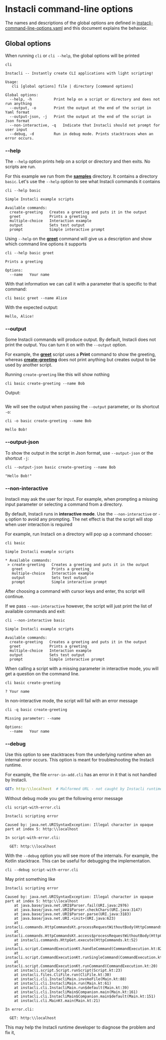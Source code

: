 # Instacli command-line options

The names and descriptions of the global options are defined
in [instacli-command-line-options.yaml](instacli-command-line-options.yaml) and this document explains the behavior.

## Global options

When running `cli` or `cli --help`, the global options will be printed

```shell cli
cli
```

```output
Instacli -- Instantly create CLI applications with light scripting!

Usage:
   cli [global options] file | directory [command options]

Global options:
  --help, -h          Print help on a script or directory and does not run anything
  --output, -o        Print the output at the end of the script in Yaml format
  --output-json, -j   Print the output at the end of the script in Json format
  --non-interactive, -q   Indicate that Instacli should not prompt for user input
  --debug, -d         Run in debug mode. Prints stacktraces when an error occurs.
```

### --help

The `--help` option prints help on a script or directory and then exits. No scripts are run.

For this example we run from the **[samples](/samples)** directory. It contains a directory `basic`. Let's use the
`--help` option to see what Instacli commands it contains

```shell cli directory:samples
cli --help basic
```

```output
Simple Instacli example scripts

Available commands:
  create-greeting   Creates a greeting and puts it in the output
  greet             Prints a greeting
  multiple-choice   Interaction example
  output            Sets test output
  prompt            Simple interactive prompt
```

Using `--help` on the **[greet](/samples/basic/greet.cli)** command will give us a description and show which command
line options it supports

```shell cli directory:samples
cli --help basic greet
```

```output
Prints a greeting

Options:
  --name   Your name
```

With that information we can call it with a parameter that is specific to that command:

```shell cli directory:samples
cli basic greet --name Alice
```

With the expected output:

```output
Hello, Alice!
```

### --output

Some Instacli commands will produce output. By default, Instacli does not print the output. You can turn it on with the
`--output` option.

For example, the **[greet](/samples/basic/greet.cli)** script uses a **Print** command to show the greeting, whereas
**[create-greeting](/samples/basic/create-greeting.cli)** does not print anything but creates output to be used by
another script.

Running `create-greeting` like this will show nothing

```shell cli directory:samples
cli basic create-greeting --name Bob
```

Output:

```output
```

We will see the output when passing the `--output` parameter, or its shortcut `-o`:

```shell cli directory:samples
cli -o basic create-greeting --name Bob
```

```output
Hello Bob!
```

### --output-json

To show the output in the script in Json format, use `--output-json` or the shortcut  `-j`:

```shell cli directory:samples
cli --output-json basic create-greeting --name Bob
```

```output
"Hello Bob!"
```

### --non-interactive

Instacli may ask the user for input. For example, when prompting a missing input parameter or selecting a command from a
directory.

By default, Instacli runs in **interactive mode**. Use the `--non-interactive` or `-q` option to avoid any prompting.
The net effect is that the script will stop when user interaction is required

For example, run Instacli on a directory will pop up a command chooser:

```shell ignore
cli basic
```

```
Simple Instacli example scripts

* Available commands: 
 > create-greeting   Creates a greeting and puts it in the output
   greet             Prints a greeting
   multiple-choice   Interaction example
   output            Sets test output
   prompt            Simple interactive prompt
```

After choosing a command with cursor keys and enter, ths script will continue.

If we pass `--non-interactive` however, the script will just print the list of available commands and exit:

```shell cli directory:samples
cli --non-interactive basic
```

```output
Simple Instacli example scripts

Available commands:
  create-greeting   Creates a greeting and puts it in the output
  greet             Prints a greeting
  multiple-choice   Interaction example
  output            Sets test output
  prompt            Simple interactive prompt
```

When calling a script with a missing parameter in interactive mode, you will get a question on the command line.

<!-- input
Your name: ""
-->

```shell cli directory:samples
cli basic create-greeting
```

```output
? Your name
```

In non-interactive mode, the script will fail with an error message

```shell cli directory:samples
cli -q basic create-greeting
```

```output
Missing parameter: --name

Options:
  --name   Your name
```

### --debug

Use this option to see stacktraces from the underlying runtime when an internal error occurs. This option is meant for
troubleshooting the Instacli runtime.

For example, the file `error-in-add.cli` has an error in it that is not handled by Instacli.

```yaml file:script-with-error.cli
GET: http:\\localhost  # Malformed URL - not caught by Instacli runtime
```

Without debug mode you get the following error message

```shell cli
cli script-with-error.cli
```

```output
Instacli scripting error

Caused by: java.net.URISyntaxException: Illegal character in opaque part at index 5: http:\\localhost

In script-with-error.cli:

  GET: http:\\localhost
```

With the `--debug` option you will see more of the internals. For example, the Kotlin stacktrace. This can be useful for
debugging the implementation.

```shell cli
cli --debug script-with-error.cli
```

May print something like

```
Instacli scripting error

Caused by: java.net.URISyntaxException: Illegal character in opaque part at index 5: http:\\localhost
	at java.base/java.net.URI$Parser.fail(URI.java:2976)
	at java.base/java.net.URI$Parser.checkChars(URI.java:3147)
	at java.base/java.net.URI$Parser.parse(URI.java:3183)
	at java.base/java.net.URI.<init>(URI.java:623)
	at instacli.commands.HttpCommandsKt.processRequestWithoutBody(HttpCommands.kt:150)
	at instacli.commands.HttpCommandsKt.access$processRequestWithoutBody(HttpCommands.kt:1)
	at instacli.commands.HttpGet.execute(HttpCommands.kt:52)
	at instacli.script.CommandExecutionKt.handleCommand(CommandExecution.kt:82)
	at instacli.script.CommandExecutionKt.runSingleCommand(CommandExecution.kt:59)
	at instacli.script.CommandExecutionKt.runCommand(CommandExecution.kt:20)
	at instacli.script.Script.runScript(Script.kt:23)
	at instacli.files.CliFile.run(CliFile.kt:30)
	at instacli.cli.InstacliMain.invokeFile(Main.kt:88)
	at instacli.cli.InstacliMain.run(Main.kt:61)
	at instacli.cli.InstacliMain.run$default(Main.kt:39)
	at instacli.cli.InstacliMain$Companion.main(Main.kt:161)
	at instacli.cli.InstacliMain$Companion.main$default(Main.kt:151)
	at instacli.cli.MainKt.main(Main.kt:21)

In error.cli:

  GET: http:\\localhost
```

This may help the Instacli runtime developer to diagnose the problem and fix it,